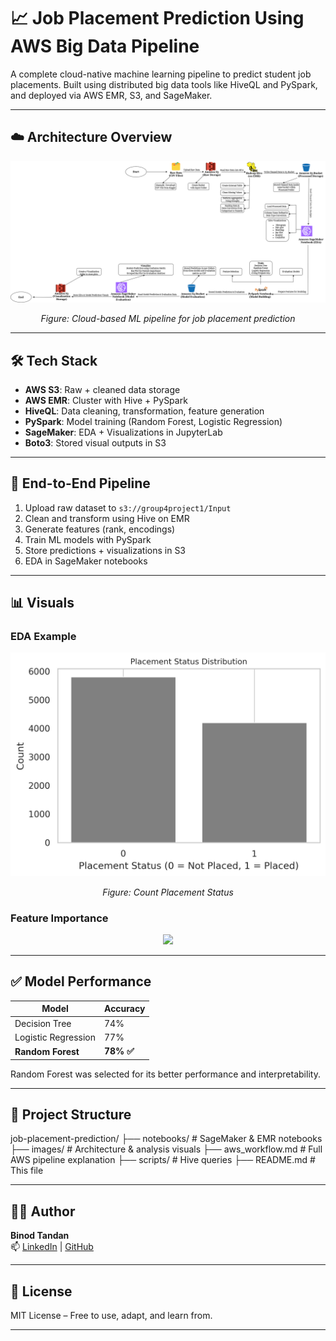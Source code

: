 # 📈 Job Placement Prediction Using AWS Big Data Pipeline

A complete cloud-native machine learning pipeline to predict student job placements. Built using distributed big data tools like HiveQL and PySpark, and deployed via AWS EMR, S3, and SageMaker.

---

## ☁️ Architecture Overview

<p align="center">
  <img src="images\Workflow_Diagram_finalpng.png" width="700"/>
</p>
<p align="center"><i>Figure: Cloud-based ML pipeline for job placement prediction</i></p>

---

## 🛠 Tech Stack

- **AWS S3**: Raw + cleaned data storage
- **AWS EMR**: Cluster with Hive + PySpark
- **HiveQL**: Data cleaning, transformation, feature generation
- **PySpark**: Model training (Random Forest, Logistic Regression)
- **SageMaker**: EDA + Visualizations in JupyterLab
- **Boto3**: Stored visual outputs in S3

---

## 🔁 End-to-End Pipeline

1. Upload raw dataset to `s3://group4project1/Input`
2. Clean and transform using Hive on EMR
3. Generate features (rank, encodings)
4. Train ML models with PySpark
5. Store predictions + visualizations in S3
6. EDA in SageMaker notebooks

---

## 📊 Visuals

### EDA Example

<p align="center">
  <img src="images\count_placementStatus.png" width="700"/>
</p>
<p align="center"><i>Figure: Count Placement Status</i></p>


### Feature Importance

<p align="center">
  <img src="images\Pair_Plot.png" width="500"/>
</p>

---

## ✅ Model Performance

| Model              | Accuracy |
|-------------------|----------|
| Decision Tree      | 74%      |
| Logistic Regression| 77%      |
| **Random Forest**  | **78% ✅** |

Random Forest was selected for its better performance and interpretability.

---

## 📁 Project Structure
job-placement-prediction/
├── notebooks/ # SageMaker & EMR notebooks
├── images/ # Architecture & analysis visuals
├── aws_workflow.md # Full AWS pipeline explanation
├── scripts/ # Hive queries
├── README.md # This file


---

## 🙋‍♂️ Author

**Binod Tandan**  
📫 [LinkedIn](https://linkedin.com/in/binodtandan) | [GitHub](https://github.com/BinodTandan)

---

## 📄 License

MIT License – Free to use, adapt, and learn from.

---


